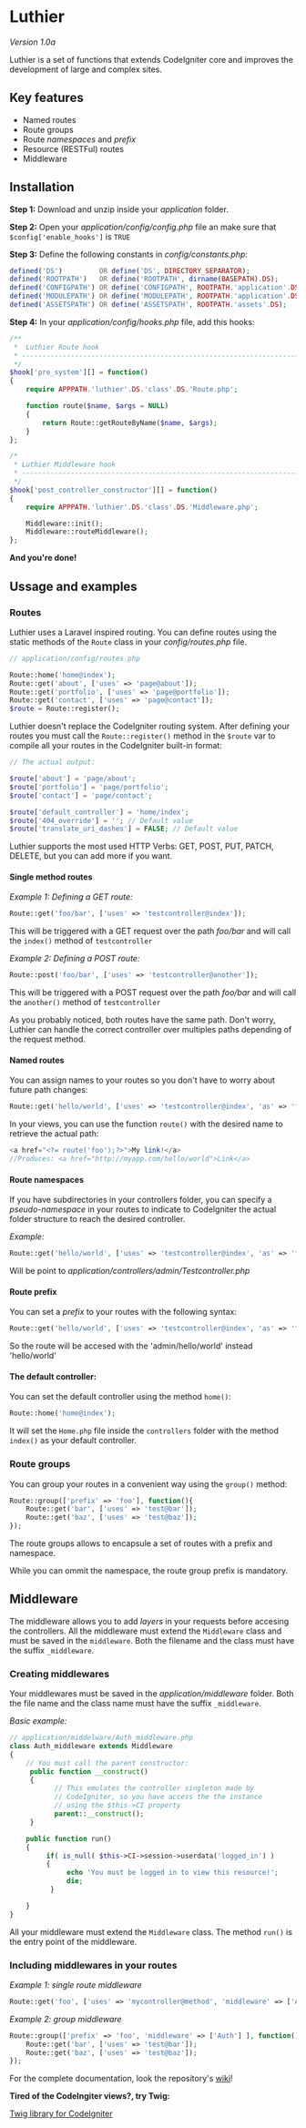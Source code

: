 # Luthier

*Version 1.0a*

Luthier is a set of functions that extends CodeIgniter core and improves the development of large and complex sites.

## Key features

* Named routes
* Route groups
* Route *namespaces* and *prefix*
* Resource (RESTFul) routes
* Middleware

## Installation

**Step 1:**  Download and unzip inside your *application* folder.

**Step 2:** Open your *application/config/config.php* file an make sure that ```$config['enable_hooks']``` is ```TRUE```

**Step 3:** Define the following constants in *config/constants.php*:

```php
defined('DS')         OR define('DS', DIRECTORY_SEPARATOR);
defined('ROOTPATH')   OR define('ROOTPATH', dirname(BASEPATH).DS);
defined('CONFIGPATH') OR define('CONFIGPATH', ROOTPATH.'application'.DS.'config'.DS);
defined('MODULEPATH') OR define('MODULEPATH', ROOTPATH.'application'.DS.'modules'.DS);
defined('ASSETSPATH') OR define('ASSETSPATH', ROOTPATH.'assets'.DS);
```

**Step 4:**  In your *application/config/hooks.php* file, add this hooks:

```php
/**
 *  Luthier Route hook
 * ---------------------------------------------------------------------------------------
 */
$hook['pre_system'][] = function()
{
    require APPPATH.'luthier'.DS.'class'.DS.'Route.php';

    function route($name, $args = NULL)
    {
        return Route::getRouteByName($name, $args);
    }
};

/*
 * Luthier Middleware hook
 * ---------------------------------------------------------------------------------------
 */
$hook['post_controller_constructor'][] = function()
{
    require APPPATH.'luthier'.DS.'class'.DS.'Middleware.php';

    Middleware::init();
    Middleware::routeMiddleware();
};
```

**And you're done!**

## Ussage and examples

### Routes

Luthier uses a Laravel inspired routing. You can define routes using the static methods of the ```Route``` class in your *config/routes.php* file.

```php
// application/config/routes.php

Route::home('home@index');
Route::get('about', ['uses' => 'page@about']);
Route::get('portfolio', ['uses' => 'page@portfolio']);
Route::get('contact', ['uses' => 'page@contact']);
$route = Route::register();
```

Luthier doesn't replace the CodeIgniter routing system. After defining your routes you must call the ```Route::register()``` method in the ```$route``` var to compile all your routes in the CodeIgniter built-in format:

```php
// The actual output:

$route['about'] = 'page/about';
$route['portfolio'] = 'page/portfolio';
$route['contact'] = 'page/contact';

$route['default_controller'] = 'home/index';
$route['404_override'] = ''; // Default value
$route['translate_uri_dashes'] = FALSE; // Default value
```

Luthier supports the most used HTTP Verbs: GET, POST, PUT, PATCH, DELETE, but you can add more if you want.

#### Single method routes

*Example 1: Defining a GET route:*

```php
Route::get('foo/bar', ['uses' => 'testcontroller@index']);
```
This will be triggered with a GET request over the path *foo/bar* and will call the ```index()``` method of ```testcontroller```

*Example 2: Defining a POST route:*

```php
Route::post('foo/bar', ['uses' => 'testcontroller@another']);
```

This will be triggered with a POST request over the path *foo/bar* and will call the ```another()``` method of ```testcontroller```

As you probably noticed, both routes have the same path. Don't worry, Luthier can handle the correct controller over multiples paths depending of the request method.

#### Named routes

You can assign names to your routes so you don't have to worry about future path changes:

 ```php
Route::get('hello/world', ['uses' => 'testcontroller@index', 'as' => 'foo']);
```

In your views, you can use the function ```route()``` with the desired name to retrieve the actual path:

```php
<a href="<?= route('foo');?>">My link!</a>
//Produces: <a href="http://myapp.com/hello/world">Link</a>
```

#### Route namespaces

If you have subdirectories in your controllers folder, you can specify a *pseudo-namespace* in your routes to indicate to CodeIgniter the actual folder structure to reach the desired controller.

*Example:*

 ```php
Route::get('hello/world', ['uses' => 'testcontroller@index', 'as' => 'foo', 'namespace' => 'admin']);
```
Will be point to *application/controllers/admin/Testcontroller.php*

#### Route prefix

You can set a *prefix* to your routes with the following syntax:

 ```php
Route::get('hello/world', ['uses' => 'testcontroller@index', 'as' => 'foo', 'prefix' => 'admin']);
```

So the route will be accesed with the 'admin/hello/world' instead 'hello/world'

#### The default controller:

You can set the default controller using the method ```home()```:

```php
Route::home('home@index');
```

It will set the ```Home.php``` file inside the ```controllers``` folder with the method ```index()``` as your default controller.

### Route groups

You can group your routes in a convenient way using the ```group()``` method:

```php
Route::group(['prefix' => 'foo'], function(){
    Route::get('bar', ['uses' => 'test@bar']);
    Route::get('baz', ['uses' => 'test@baz']);
});
```

The route groups allows to encapsule a set of routes with a prefix and namespace.

While you can ommit the namespace, the route group prefix is mandatory.

## Middleware

The middleware allows you to add *layers* in your requests before accesing the controllers. All the middleware must extend the ```Middleware``` class and must be saved in the ```middleware```. Both the filename and the class must have the suffix ```_middleware```.

### Creating middlewares

Your middlewares must be saved in the *application/middleware* folder. Both the file name and the class name must have the suffix ```_middleware```.

*Basic example:*

```php
// application/middelware/Auth_middleware.php
class Auth_middleware extends Middleware
{
    // You must call the parent constructor:
     public function __construct()
     {
           // This emulates the controller singleton made by
           // CodeIgniter, so you have access the the instance
           // using the $this->CI property
           parent::__construct();
     }

    public function run()
    {
         if( is_null( $this->CI->session->userdata('logged_in') )
         {
              echo 'You must be logged in to view this resource!';
              die;
          }

    }
}
```
All your middleware must extend the ```Middleware``` class. The method ```run()``` is the entry point of the middleware.

### Including middlewares in your routes

*Example 1: single route middleware*

```php
Route::get('foo', ['uses' => 'mycontroller@method', 'middleware' => ['Auth']]);
```

*Example 2: group middleware*

```php
Route::group(['prefix' => 'foo', 'middleware' => ['Auth'] ], function(){
    Route::get('bar', ['uses' => 'test@bar']);
    Route::get('baz', ['uses' => 'test@baz']);
});
```

For the complete documentation, look the repository's [wiki](https://github.com/ingeniasoftware/luthier/wiki)!

**Tired of the CodeIngiter views?, try Twig:**

[Twig library for CodeIgniter](https://github.com/andersonsalas/ci_twig)
